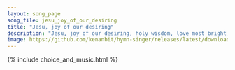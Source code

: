 ```yaml
---
layout: song_page
song_file: jesu_joy_of_our_desiring
title: "Jesu, joy of our desiring"
description: "Jesu, joy of our desiring, holy wisdom, love most bright, drawn by thee, our souls aspiring soar to uncreated light. Word of God, our flesh that fashi... christian 4part acapella 2verse musicbyother textbyother"
image: https://github.com/kenanbit/hymn-singer/releases/latest/download/jesu_joy_of_our_desiring-trad.png
---
```


{% include choice_and_music.html %}